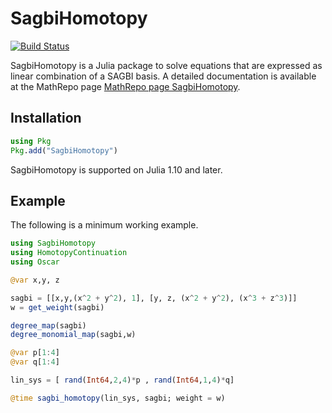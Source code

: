 # SagbiHomotopy

[![Build Status](https://github.com/Barbarabetti/SagbiHomotopy.jl/actions/workflows/CI.yml/badge.svg?branch=main)](https://github.com/Barbarabetti/SagbiHomotopy.jl/actions/workflows/CI.yml?query=branch%3Amain)

SagbiHomotopy is a Julia package to solve equations that are expressed as linear combination of a SAGBI basis. A detailed documentation is available at the MathRepo page [MathRepo page SagbiHomotopy](https://mathrepo.mis.mpg.de/SagbiHomotopy/).

## Installation

```julia
using Pkg
Pkg.add("SagbiHomotopy")
```
SagbiHomotopy is supported on Julia 1.10 and later.

## Example

The following is a minimum working example.

```julia
using SagbiHomotopy
using HomotopyContinuation
using Oscar 

@var x,y, z

sagbi = [[x,y,(x^2 + y^2), 1], [y, z, (x^2 + y^2), (x^3 + z^3)]]
w = get_weight(sagbi)

degree_map(sagbi)
degree_monomial_map(sagbi,w)

@var p[1:4]
@var q[1:4]

lin_sys = [ rand(Int64,2,4)*p , rand(Int64,1,4)*q]

@time sagbi_homotopy(lin_sys, sagbi; weight = w)
```

<!-- ## Citation

If you found this package to be useful in academic work, then please cite:

```bibtex
@article{
}
``` -->